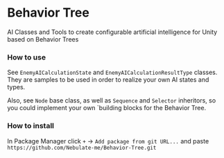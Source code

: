 # Behavior Tree

AI Classes and Tools to create configurable artificial intelligence for Unity based on Behavior Trees

### How to use

See `EnemyAICalculationState` and `EnemyAICalculationResultType` classes. They are samples to be used in order to realize your own AI states and types.

Also, see `Node` base class, as well as `Sequence` and `Selector` inheritors, so you could implement your own `building blocks for the Behavior Tree.

### How to install

In Package Manager click `+` -> `Add package from git URL...` and paste `https://github.com/Nebulate-me/Behavior-Tree.git`